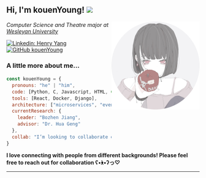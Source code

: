 <h2> Hi, I'm kouenYoung! <img src="https://media.giphy.com/media/mGcNjsfWAjY5AEZNw6/giphy.gif" width="50"></h2>
<img align='right' src="assets/0_round2.png" width="230">
<p><em>Computer Science and Theatre major at <a href="https://www.wesleyan.edu">Wesleyan University</a></br>
</em></p>

[![Linkedin: Henry Yang](https://img.shields.io/badge/LinkedIn-blue/?style=flat&color=ff69b4&logo=linkedin&labelColor=blue)](https://www.linkedin.com/in/hongyuan-yang)
[![GitHub kouenYoung](https://img.shields.io/github/followers/kouenYoung?label=follow&style=social)](https://github.com/kouenYoung)


### A little more about me...  

```javascript
const kouenYoung = {
  pronouns: "he" | "him",
  code: [Python, C, Javascript, HTML, CSS],
  tools: [React, Docker, Django],
  architecture: ["microservices", "event-driven", "design system pattern"],
  currentResearch: {
    leader: "Bozhen Jiang",
    advisor: "Dr. Hua Geng"
  },
  collab: "I’m looking to collaborate on projects related to STLF of power systems and NLP."
}
```

<b>I love connecting with people from different backgrounds! Please feel free to reach out for collaboration ʕ•́ᴥ•̀ʔっ♡</b>

---

<!---
kouenYoung/kouenYoung is a ✨ special ✨ repository because its `README.md` (this file) appears on your GitHub profile.
You can click the Preview link to take a look at your changes.
--->
